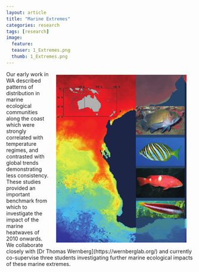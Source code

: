```yaml
---
layout: article
title: "Marine Extremes"
categories: research
tags: [research]
image:
  feature: 
  teaser: 1_Extremes.png
  thumb: 1_Extremes.png
---
```

<img src='/images/1_Extremes.png' align='right' width="350" hspace="20" vspace="10">
Our early work in WA described patterns of distribution in marine ecological communities along the coast which were strongly correlated with temperature regimes, and contrasted with global trends demonstrating less consistency. These studies provided an important benchmark from which to investigate the impact of the marine heatwaves of 2010 onwards. We collaborate closely with [Dr Thomas Wernberg](https://wernberglab.org/) and currently co-supervise three students investigating further marine ecological impacts of these marine extremes.
